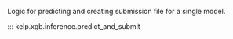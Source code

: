 Logic for predicting and creating submission file for a single model.

::: kelp.xgb.inference.predict_and_submit
